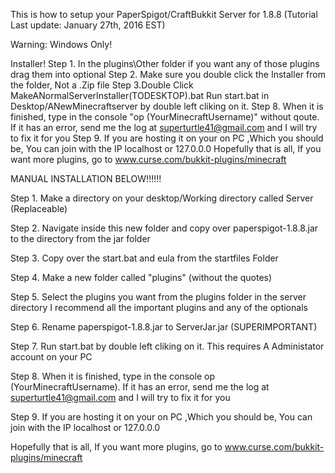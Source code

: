 This is how to setup your PaperSpigot/CraftBukkit Server for 1.8.8 (Tutorial Last update: January 27th, 2016 EST)

Warning: Windows Only!


Installer!
Step 1. In the plugins\Other folder if you want any of those plugins drag them into optional
Step 2. Make sure you double click the Installer from the folder, Not a .Zip file
Step 3.Double Click MakeANormalServerInstaller(TODESKTOP).bat
   Run start.bat in Desktop/ANewMinecraftserver by double left cliking on it.
Step 8. When it is finished, type in the console "op (YourMinecraftUsername)" without qoute.
  If it has an error, send me the log at superturtle41@gmail.com and I will try to fix it for you
Step 9. If you are hosting it on your on PC ,Which you should be, You can join with the IP localhost or 127.0.0.0
  Hopefully that is all, If you want more plugins, go to www.curse.com/bukkit-plugins/minecraft



MANUAL INSTALLATION BELOW!!!!!!


Step 1. Make a directory on your desktop/Working directory called Server (Replaceable)

Step 2. Navigate inside this new folder and copy over paperspigot-1.8.8.jar to the directory from the jar folder

Step 3. Copy over the start.bat and eula from the startfiles Folder

Step 4. Make a new folder called "plugins" (without the quotes)

Step 5. Select the plugins you want from the plugins folder in the server directory
	I recommend all the important plugins and any of the optionals

Step 6. Rename paperspigot-1.8.8.jar to ServerJar.jar (SUPERIMPORTANT)

Step 7. Run start.bat by double left cliking on it. This requires A Administator account on your PC

Step 8. When it is finished, type in the console op (YourMinecraftUsername).
 If it has an error, send me the log at superturtle41@gmail.com and I will try to fix it for you

Step 9. If you are hosting it on your on PC ,Which you should be, You can join with the IP localhost or 127.0.0.0

Hopefully that is all, If you want more plugins, go to www.curse.com/bukkit-plugins/minecraft


